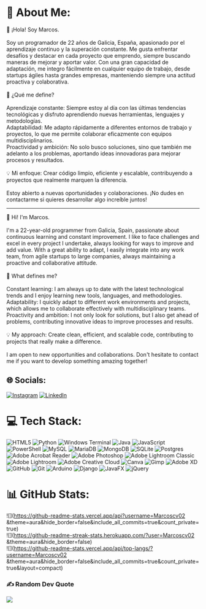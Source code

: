 # 💫 About Me:

👋 ¡Hola! Soy Marcos.<br><br>Soy un programador de 22 años de Galicia, España, apasionado por el aprendizaje continuo y la superación constante. Me gusta enfrentar desafíos y destacar en cada proyecto que emprendo, siempre buscando maneras de mejorar y aportar valor. Con una gran capacidad de adaptación, me integro fácilmente en cualquier equipo de trabajo, desde startups ágiles hasta grandes empresas, manteniendo siempre una actitud proactiva y colaborativa.<br><br>🚀 ¿Qué me define?<br><br>    Aprendizaje constante: Siempre estoy al día con las últimas tendencias tecnológicas y disfruto aprendiendo nuevas herramientas, lenguajes y metodologías.<br>    Adaptabilidad: Me adapto rápidamente a diferentes entornos de trabajo y proyectos, lo que me permite colaborar eficazmente con equipos multidisciplinarios.<br>    Proactividad y ambición: No solo busco soluciones, sino que también me adelanto a los problemas, aportando ideas innovadoras para mejorar procesos y resultados.<br><br>💡 Mi enfoque: Crear código limpio, eficiente y escalable, contribuyendo a proyectos que realmente marquen la diferencia.<br><br>Estoy abierto a nuevas oportunidades y colaboraciones. ¡No dudes en contactarme si quieres desarrollar algo increíble juntos!

---
👋 Hi! I'm Marcos.<br><br>I'm a 22-year-old programmer from Galicia, Spain, passionate about continuous learning and constant improvement. I like to face challenges and excel in every project I undertake, always looking for ways to improve and add value. With a great ability to adapt, I easily integrate into any work team, from agile startups to large companies, always maintaining a proactive and collaborative attitude. <br><br>🚀 What defines me? <br><br> Constant learning: I am always up to date with the latest technological trends and I enjoy learning new tools, languages, and methodologies. <br> Adaptability: I quickly adapt to different work environments and projects, which allows me to collaborate effectively with multidisciplinary teams. <br> Proactivity and ambition: I not only look for solutions, but I also get ahead of problems, contributing innovative ideas to improve processes and results. <br><br>💡 My approach: Create clean, efficient, and scalable code, contributing to projects that really make a difference. <br><br>I am open to new opportunities and collaborations. Don't hesitate to contact me if you want to develop something amazing together!

## 🌐 Socials:
[![Instagram](https://img.shields.io/badge/Instagram-%23E4405F.svg?logo=Instagram&logoColor=white)](https://www.instagram.com/marcos.c.v?utm_source=qr&igsh=MWl2emRjcjV2NmZrdg==) [![LinkedIn](https://img.shields.io/badge/LinkedIn-%230077B5.svg?logo=linkedin&logoColor=white)](https://linkedin.com/in/https://www.linkedin.com/in/marcos-caetano-v%C3%A1zquez-1a8640233/) 

# 💻 Tech Stack:
![HTML5](https://img.shields.io/badge/html5-%23E34F26.svg?style=for-the-badge&logo=html5&logoColor=white) ![Python](https://img.shields.io/badge/python-3670A0?style=for-the-badge&logo=python&logoColor=ffdd54) ![Windows Terminal](https://img.shields.io/badge/Windows%20Terminal-%234D4D4D.svg?style=for-the-badge&logo=windows-terminal&logoColor=white) ![Java](https://img.shields.io/badge/java-%23ED8B00.svg?style=for-the-badge&logo=openjdk&logoColor=white) ![JavaScript](https://img.shields.io/badge/javascript-%23323330.svg?style=for-the-badge&logo=javascript&logoColor=%23F7DF1E) ![PowerShell](https://img.shields.io/badge/PowerShell-%235391FE.svg?style=for-the-badge&logo=powershell&logoColor=white) ![MySQL](https://img.shields.io/badge/mysql-4479A1.svg?style=for-the-badge&logo=mysql&logoColor=white) ![MariaDB](https://img.shields.io/badge/MariaDB-003545?style=for-the-badge&logo=mariadb&logoColor=white) ![MongoDB](https://img.shields.io/badge/MongoDB-%234ea94b.svg?style=for-the-badge&logo=mongodb&logoColor=white) ![SQLite](https://img.shields.io/badge/sqlite-%2307405e.svg?style=for-the-badge&logo=sqlite&logoColor=white) ![Postgres](https://img.shields.io/badge/postgres-%23316192.svg?style=for-the-badge&logo=postgresql&logoColor=white) ![Adobe Acrobat Reader](https://img.shields.io/badge/Adobe%20Acrobat%20Reader-EC1C24.svg?style=for-the-badge&logo=Adobe%20Acrobat%20Reader&logoColor=white) ![Adobe Photoshop](https://img.shields.io/badge/adobe%20photoshop-%2331A8FF.svg?style=for-the-badge&logo=adobe%20photoshop&logoColor=white) ![Adobe Lightroom Classic](https://img.shields.io/badge/Adobe%20Lightroom%20Classic-31A8FF.svg?style=for-the-badge&logo=Adobe%20Lightroom%20Classic&logoColor=white) ![Adobe Lightroom](https://img.shields.io/badge/Adobe%20Lightroom-31A8FF.svg?style=for-the-badge&logo=Adobe%20Lightroom&logoColor=white) ![Adobe Creative Cloud](https://img.shields.io/badge/Adobe%20Creative%20Cloud-DA1F26.svg?style=for-the-badge&logo=Adobe%20Creative%20Cloud&logoColor=white) ![Canva](https://img.shields.io/badge/Canva-%2300C4CC.svg?style=for-the-badge&logo=Canva&logoColor=white) ![Gimp](https://img.shields.io/badge/Gimp-657D8B?style=for-the-badge&logo=gimp&logoColor=FFFFFF) ![Adobe XD](https://img.shields.io/badge/Adobe%20XD-470137?style=for-the-badge&logo=Adobe%20XD&logoColor=#FF61F6) ![GitHub](https://img.shields.io/badge/github-%23121011.svg?style=for-the-badge&logo=github&logoColor=white) ![Git](https://img.shields.io/badge/git-%23F05033.svg?style=for-the-badge&logo=git&logoColor=white) ![Arduino](https://img.shields.io/badge/-Arduino-00979D?style=for-the-badge&logo=Arduino&logoColor=white) ![Django](https://img.shields.io/badge/django-%23092E20.svg?style=for-the-badge&logo=django&logoColor=white) ![JavaFX](https://img.shields.io/badge/javafx-%23FF0000.svg?style=for-the-badge&logo=javafx&logoColor=white) ![jQuery](https://img.shields.io/badge/jquery-%230769AD.svg?style=for-the-badge&logo=jquery&logoColor=white)
# 📊 GitHub Stats:
![](https://github-readme-stats.vercel.app/api?username=Marcoscv02 &theme=aura&hide_border=false&include_all_commits=true&count_private=true)<br/>
![](https://github-readme-streak-stats.herokuapp.com/?user=Marcoscv02 &theme=aura&hide_border=false)<br/>
![](https://github-readme-stats.vercel.app/api/top-langs/?username=Marcoscv02 &theme=aura&hide_border=false&include_all_commits=true&count_private=true&layout=compact)

### ✍️ Random Dev Quote
![](https://quotes-github-readme.vercel.app/api?type=vetical&theme=radical)


<!-- Proudly created with GPRM ( https://gprm.itsvg.in ) -->

<!--
**Marcoscv02/Marcoscv02** is a ✨ _special_ ✨ repository because its `README.md` (this file) appears on your GitHub profile.

Here are some ideas to get you started:

- 🔭 I’m currently working on ...
- 🌱 I’m currently learning ...
- 👯 I’m looking to collaborate on ...
- 🤔 I’m looking for help with ...
- 💬 Ask me about ...
- 📫 How to reach me: ...
- 😄 Pronouns: ...
- ⚡ Fun fact: ...
-->
